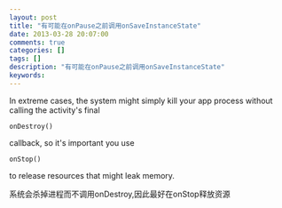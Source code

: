 ```yaml
---
layout: post
title: "有可能在onPause之前调用onSaveInstanceState"
date: 2013-03-28 20:07:00 
comments: true
categories: []
tags: []
description: "有可能在onPause之前调用onSaveInstanceState"
keywords: 
---
```



 
  
   In extreme cases, the system might simply kill your app process without calling the activity's final
  
  
   
    onDestroy()
   
  
  
   callback,
 so it's important you use
  
  
   
    onStop()
   
  
  
   to
 release resources that might leak memory.
  
 
 
  
   系统会杀掉进程而不调用onDestroy,因此最好在onStop释放资源
   
   
  
 



